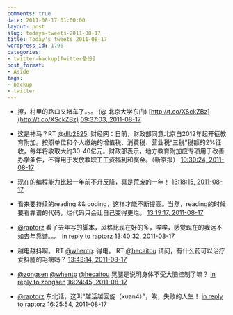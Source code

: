 ```yaml
---
comments: true
date: 2011-08-17 01:00:00
layout: post
slug: todays-tweets-2011-08-17
title: Today's tweets 2011-08-17
wordpress_id: 1796
categories:
- twitter-backup[Twitter备份]
post_format:
- Aside
tags:
- backup
- twitter
---
```





  * 擦，村里的路口又堵车了。。。 (@ 北京大学东门) [http://t.co/XSckZBz](http://t.co/XSckZBz) [09:37:03, 2011-08-17](http://twitter.com/gfrog/statuses/103641457155514368)





  * 这是神马？RT [@dlb2825](http://twitter.com/dlb2825): 财经网：日前，财政部同意北京自2012年起开征教育附加。按照单位和个人缴纳的增值税、消费税、营业税“三税”税额的2%征收，每年将收取大约30-40亿元。财政部表示，地方教育附加应专项用于改善办学条件，不得用于发放教职工工资福利和奖金。（新京报） [10:30:24, 2011-08-17](http://twitter.com/gfrog/statuses/103654881860132864)





  * 现在的编程能力比起一年前不升反降，真是荒废的一年！ [13:18:15, 2011-08-17](http://twitter.com/gfrog/statuses/103697121487761408)





  * 看来要持续的reading && coding，这样才能不断提高。当然，reading的时候要看靠谱的代码，烂代码只会让自己变得更烂。 [13:19:17, 2011-08-17](http://twitter.com/gfrog/statuses/103697385431109632)





  * [@raptorz](http://twitter.com/raptorz) 看了去年写的脚本，风格比现在好的多，唉唉，感觉现在的我远不如去年靠谱。。。 [in reply to raptorz](http://twitter.com/raptorz/statuses/103701037566791680) [13:40:32, 2011-08-17](http://twitter.com/gfrog/statuses/103702733269381120)





  * 越电越抖啊。 RT [@whentp](http://twitter.com/whentp): 得电。 RT [@hecaitou](http://twitter.com/hecaitou) 请问，有什么药可以治疗爱抖腿的毛病吗？ [13:43:14, 2011-08-17](http://twitter.com/gfrog/statuses/103703410066472960)





  * [@zongsen](http://twitter.com/zongsen) [@whentp](http://twitter.com/whentp) [@hecaitou](http://twitter.com/hecaitou) 晃腿是说明身体不受大脑控制了嘛？ [in reply to zongsen](http://twitter.com/zongsen/statuses/103712033891037184) [16:24:45, 2011-08-17](http://twitter.com/gfrog/statuses/103744056139583488)





  * [@raptorz](http://twitter.com/raptorz) 东北话，这叫“越活越回旋（xuan4）”，唉，失败的人生！ [in reply to raptorz](http://twitter.com/raptorz/statuses/103737411841953792) [16:25:54, 2011-08-17](http://twitter.com/gfrog/statuses/103744345269743617)




